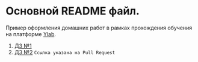 # Основной README файл.

Пример оформления домашних работ в рамках прохождения обучения на платформе [Ylab](https://learning-platform-dev.ylab.website/). 

1. [ДЗ №1](https://github.com/YlabCourse/homework_example/tree/main/homework_1) 
2. [ДЗ №2](https://github.com/YlabCourse/homework_example/pull/1/files) `Ссылка указана на Pull Request`
